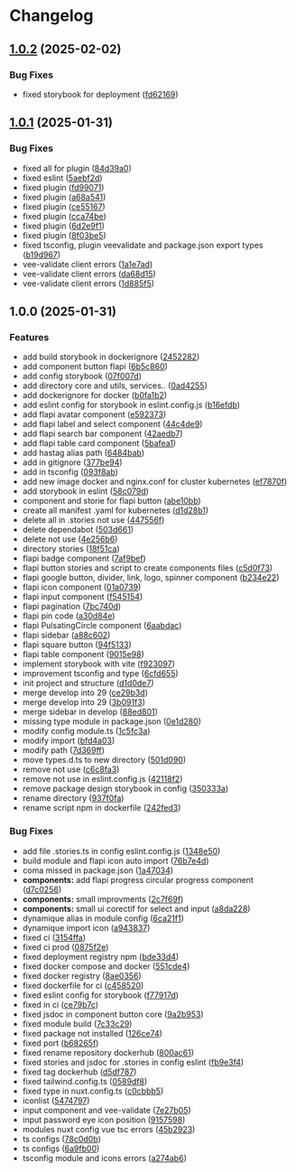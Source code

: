 # Changelog

## [1.0.2](https://github.com/FlapiBusiness/flapi-cms-designsystem/compare/v1.0.1...v1.0.2) (2025-02-02)


### Bug Fixes

* fixed storybook for deployment ([fd62169](https://github.com/FlapiBusiness/flapi-cms-designsystem/commit/fd6216995c3f7c897e6dc118b672c7b93833bad9))

## [1.0.1](https://github.com/FlapiBusiness/flapi-cms-designsystem/compare/v1.0.0...v1.0.1) (2025-01-31)

### Bug Fixes

- fixed all for plugin ([84d39a0](https://github.com/FlapiBusiness/flapi-cms-designsystem/commit/84d39a0235bca446db5e8624c61de1381f1eaddd))
- fixed eslint ([5aebf2d](https://github.com/FlapiBusiness/flapi-cms-designsystem/commit/5aebf2dc687ba4445317d4e61dbdcb2c35a945d3))
- fixed plugin ([fd99071](https://github.com/FlapiBusiness/flapi-cms-designsystem/commit/fd99071499dd5dc171d1c61fb6698f7c046b2164))
- fixed plugin ([a68a541](https://github.com/FlapiBusiness/flapi-cms-designsystem/commit/a68a54114fbf547d5f127e1209e335d01a7b553d))
- fixed plugin ([ce55167](https://github.com/FlapiBusiness/flapi-cms-designsystem/commit/ce5516728451bd900a549a9b2590d6d1d884dc73))
- fixed plugin ([cca74be](https://github.com/FlapiBusiness/flapi-cms-designsystem/commit/cca74be6aa7507a119713eb64e0b57a4f7fbbc78))
- fixed plugin ([6d2e9f1](https://github.com/FlapiBusiness/flapi-cms-designsystem/commit/6d2e9f1c25e2bf877488322d79b231da2c04e543))
- fixed plugin ([8f03be5](https://github.com/FlapiBusiness/flapi-cms-designsystem/commit/8f03be5ff53ac6b06ad5c52f2bbfe495eb76b8a1))
- fixed tsconfig, plugin veevalidate and package.json export types ([b19d967](https://github.com/FlapiBusiness/flapi-cms-designsystem/commit/b19d967f34bd7c0e4731840c309c63fd4d8bd98e))
- vee-validate client errors ([1a1e7ad](https://github.com/FlapiBusiness/flapi-cms-designsystem/commit/1a1e7adf58b95c608080f09f99b774d0ffea269b))
- vee-validate client errors ([da68d15](https://github.com/FlapiBusiness/flapi-cms-designsystem/commit/da68d1560d09556d923a93a2ecb801e0c432eb6f))
- vee-validate client errors ([1d885f5](https://github.com/FlapiBusiness/flapi-cms-designsystem/commit/1d885f5a504996c0d434b0f76c6e7900cdb44664))

## 1.0.0 (2025-01-31)

### Features

- add build storybook in dockerignore ([2452282](https://github.com/FlapiBusiness/flapi-cms-designsystem/commit/245228256194978e0fad31a32a6209e1443010d4))
- add component button flapi ([6b5c860](https://github.com/FlapiBusiness/flapi-cms-designsystem/commit/6b5c8607a60d67ff283337c98c498f7e4baa4d1c))
- add config storybook ([07f007d](https://github.com/FlapiBusiness/flapi-cms-designsystem/commit/07f007d943c29ba6066a1133837d33fec6f84f3a))
- add directory core and utils, services.. ([0ad4255](https://github.com/FlapiBusiness/flapi-cms-designsystem/commit/0ad42557e06026fc9db0cc9ccf28b3c67454b76f))
- add dockerignore for docker ([b0fa1b2](https://github.com/FlapiBusiness/flapi-cms-designsystem/commit/b0fa1b24300c1a067645caedcb96acf831d9cd01))
- add eslint config for storybook in eslint.config.js ([b16efdb](https://github.com/FlapiBusiness/flapi-cms-designsystem/commit/b16efdb758db2d66e6619ed50b97cf86398b2991))
- add flapi avatar component ([e592373](https://github.com/FlapiBusiness/flapi-cms-designsystem/commit/e592373389df91c24edf2aa2983e7e34e3ecae3e))
- add flapi label and select component ([44c4de9](https://github.com/FlapiBusiness/flapi-cms-designsystem/commit/44c4de9686d91516689525586e567522980c41de))
- add flapi search bar component ([42aedb7](https://github.com/FlapiBusiness/flapi-cms-designsystem/commit/42aedb77375ae4decf36d2c3cf118e27a232ab25))
- add flapi table card component ([5bafea1](https://github.com/FlapiBusiness/flapi-cms-designsystem/commit/5bafea1edb51140b4c9c281795a53be3dde83dc0))
- add hastag alias path ([6484bab](https://github.com/FlapiBusiness/flapi-cms-designsystem/commit/6484babca42ab3e4594b781f92eb5d028767d1de))
- add in gitignore ([377be94](https://github.com/FlapiBusiness/flapi-cms-designsystem/commit/377be944fd1e5b3f548e9c18c6679286dbc7aa12))
- add in tsconfig ([093f8ab](https://github.com/FlapiBusiness/flapi-cms-designsystem/commit/093f8abf6a68f73061e578080e025c3d0cdd4960))
- add new image docker and nginx.conf for cluster kubernetes ([ef7870f](https://github.com/FlapiBusiness/flapi-cms-designsystem/commit/ef7870f9cc94d9ab4a7d30e419a9f2d8272cf30e))
- add storybook in eslint ([58c079d](https://github.com/FlapiBusiness/flapi-cms-designsystem/commit/58c079d5173583529a872b48e4afaed4ca5251f5))
- component and storie for flapi button ([abe10bb](https://github.com/FlapiBusiness/flapi-cms-designsystem/commit/abe10bbc986a1aa7a7b767cad763f527a22aac85))
- create all manifest .yaml for kubernetes ([d1d28b1](https://github.com/FlapiBusiness/flapi-cms-designsystem/commit/d1d28b158c39d6ec031b32c920ca1d3687e6210b))
- delete all in .stories not use ([447556f](https://github.com/FlapiBusiness/flapi-cms-designsystem/commit/447556f635ae762439f5dc39ec6479d0beefb693))
- delete dependabot ([503d661](https://github.com/FlapiBusiness/flapi-cms-designsystem/commit/503d6619ba2717666e4c17d572b2b0df7d7ab35d))
- delete not use ([4e256b6](https://github.com/FlapiBusiness/flapi-cms-designsystem/commit/4e256b6e7c968954369cdd3887ad9a197aa640d7))
- directory stories ([18f51ca](https://github.com/FlapiBusiness/flapi-cms-designsystem/commit/18f51ca9043198f4b78231afa5141d8d6b2788c1))
- flapi badge component ([7af9bef](https://github.com/FlapiBusiness/flapi-cms-designsystem/commit/7af9bef8b8790b634702a1796b9afeacbb28041e))
- flapi button stories and script to create components files ([c5d0f73](https://github.com/FlapiBusiness/flapi-cms-designsystem/commit/c5d0f73776dcb4925077210a1d739464a303f4dd))
- flapi google button, divider, link, logo, spinner component ([b234e22](https://github.com/FlapiBusiness/flapi-cms-designsystem/commit/b234e22a2ce4a7bcde313b4b4cf558adba9f9f54))
- flapi icon component ([01a0739](https://github.com/FlapiBusiness/flapi-cms-designsystem/commit/01a0739e5055c84ebbea8a0d79d4ed30c14f8924))
- flapi input component ([f545154](https://github.com/FlapiBusiness/flapi-cms-designsystem/commit/f5451541075eb58c967a384c1cb0ff4a090387f1))
- flapi pagination ([7bc740d](https://github.com/FlapiBusiness/flapi-cms-designsystem/commit/7bc740d4aa59381233aace006cee0658107988a2))
- flapi pin code ([a30d84e](https://github.com/FlapiBusiness/flapi-cms-designsystem/commit/a30d84e68e9b86505076ddc70574b3ff3365dbe7))
- flapi PulsatingCircle component ([6aabdac](https://github.com/FlapiBusiness/flapi-cms-designsystem/commit/6aabdac67397976e92202cd99d8dc155f520d4f3))
- flapi sidebar ([a88c602](https://github.com/FlapiBusiness/flapi-cms-designsystem/commit/a88c602a56e319abcecd34ffc4cc82d6288a83e8))
- flapi square button ([94f5133](https://github.com/FlapiBusiness/flapi-cms-designsystem/commit/94f5133e59de180a6093ff300197eeced1bf55fe))
- flapi table component ([9015e98](https://github.com/FlapiBusiness/flapi-cms-designsystem/commit/9015e98fe1a5bdf838e2ed68428fe4a69bcac3f7))
- implement storybook with vite ([f923097](https://github.com/FlapiBusiness/flapi-cms-designsystem/commit/f92309781055d3b3441eb6932044719bc8e35c7e))
- improvement tsconfig and type ([6cfd655](https://github.com/FlapiBusiness/flapi-cms-designsystem/commit/6cfd655b9ed8353d600261dab4cf3691d327b8ec))
- init project and structure ([d1d0de7](https://github.com/FlapiBusiness/flapi-cms-designsystem/commit/d1d0de7949558805a3a30500763c2907abc7017a))
- merge develop into 29 ([ce29b3d](https://github.com/FlapiBusiness/flapi-cms-designsystem/commit/ce29b3db7321ebb9e692ee6ae077838ee99ac268))
- merge develop into 29 ([3b091f3](https://github.com/FlapiBusiness/flapi-cms-designsystem/commit/3b091f3e819d1ce2e204d7578bd48a3d3f1b7031))
- merge sidebar in develop ([88ed801](https://github.com/FlapiBusiness/flapi-cms-designsystem/commit/88ed801cdd1341dcb134cd13dd0d5780535fe0fd))
- missing type module in package.json ([0e1d280](https://github.com/FlapiBusiness/flapi-cms-designsystem/commit/0e1d280f6678b85e7ce73bb5c7293c5b4006437d))
- modify config module.ts ([1c5fc3a](https://github.com/FlapiBusiness/flapi-cms-designsystem/commit/1c5fc3a29097fa95295208df216b0aa6243d4dd1))
- modify import ([bfd4a03](https://github.com/FlapiBusiness/flapi-cms-designsystem/commit/bfd4a0325174a6b1d36b056649c250d3ec5a046a))
- modify path ([7d369ff](https://github.com/FlapiBusiness/flapi-cms-designsystem/commit/7d369ffc65582d999343dd257d5b321f188481b6))
- move types.d.ts to new directory ([501d090](https://github.com/FlapiBusiness/flapi-cms-designsystem/commit/501d09032ea3c7ee179d34693f91c9899a7c73e8))
- remove not use ([c6c8fa3](https://github.com/FlapiBusiness/flapi-cms-designsystem/commit/c6c8fa3705e069e7f6951bbfcb9eb038dbe35336))
- remove not use in eslint.config.js ([42118f2](https://github.com/FlapiBusiness/flapi-cms-designsystem/commit/42118f233130960eebe41293182393986ff8c210))
- remove package design storybook in config ([350333a](https://github.com/FlapiBusiness/flapi-cms-designsystem/commit/350333ab1c148fa398807edd917ba8f134f59135))
- rename directory ([937f0fa](https://github.com/FlapiBusiness/flapi-cms-designsystem/commit/937f0fa34f68f6896e12409ace2a2598e9ff2d8a))
- rename script npm in dockerfile ([242fed3](https://github.com/FlapiBusiness/flapi-cms-designsystem/commit/242fed3dd48d338c38422e78075943eafaad08e3))

### Bug Fixes

- add file .stories.ts in config eslint.config.js ([1348e50](https://github.com/FlapiBusiness/flapi-cms-designsystem/commit/1348e50baad2f4d24c9734561a571268f9424aa3))
- build module and flapi icon auto import ([76b7e4d](https://github.com/FlapiBusiness/flapi-cms-designsystem/commit/76b7e4d771e79e53ebddabf3840be8618e54e290))
- coma missed in package.json ([1a47034](https://github.com/FlapiBusiness/flapi-cms-designsystem/commit/1a4703474ff813cd1b9b748ebca53d887b771a02))
- **components:** add flapi progress circular progress component ([d7c0256](https://github.com/FlapiBusiness/flapi-cms-designsystem/commit/d7c0256730781b3d4f5ca3621fe34c968e01a910))
- **components:** small improvments ([2c7f69f](https://github.com/FlapiBusiness/flapi-cms-designsystem/commit/2c7f69f0e0d83ad8e6a68d9f5aefd961182abcf6))
- **components:** small ui corectif for select and input ([a8da228](https://github.com/FlapiBusiness/flapi-cms-designsystem/commit/a8da228846423490cfe9167cf1260ea11e8ea38a))
- dynamique alias in module config ([6ca21f1](https://github.com/FlapiBusiness/flapi-cms-designsystem/commit/6ca21f1013de7c32f35991b3b1851a9cdb7cdd31))
- dynamique import icon ([a943837](https://github.com/FlapiBusiness/flapi-cms-designsystem/commit/a94383792be93f4f13c0d7c4e57ff52cceca373d))
- fixed ci ([3154ffa](https://github.com/FlapiBusiness/flapi-cms-designsystem/commit/3154ffa5d8f9208d40c8b1fcdbd57a68ddcdc544))
- fixed ci prod ([0875f2e](https://github.com/FlapiBusiness/flapi-cms-designsystem/commit/0875f2efe78dcb3e883636f807e1d6e2fc3aa00b))
- fixed deployment registry npm ([bde33d4](https://github.com/FlapiBusiness/flapi-cms-designsystem/commit/bde33d4cf4f0a6a606bb0cca5464fede90ea74ef))
- fixed docker compose and docker ([551cde4](https://github.com/FlapiBusiness/flapi-cms-designsystem/commit/551cde47a48efe627c7c772ae0061fd9ed246d5c))
- fixed docker registry ([8ae0356](https://github.com/FlapiBusiness/flapi-cms-designsystem/commit/8ae0356028c99b2b88b2d7f20a03eb87b1a90954))
- fixed dockerfile for ci ([c458520](https://github.com/FlapiBusiness/flapi-cms-designsystem/commit/c45852069d485bbab0afe363241f04627be21e81))
- fixed eslint config for storybook ([f77917d](https://github.com/FlapiBusiness/flapi-cms-designsystem/commit/f77917df1dbf9206c0c12564dc8cb4a1ae157b1c))
- fixed in ci ([ce79b7c](https://github.com/FlapiBusiness/flapi-cms-designsystem/commit/ce79b7c1b4a5e58be857f85e83574a8157d33053))
- fixed jsdoc in component button core ([9a2b953](https://github.com/FlapiBusiness/flapi-cms-designsystem/commit/9a2b9535d2d14d70160e099f2ba7400b5cb19e83))
- fixed module build ([7c33c29](https://github.com/FlapiBusiness/flapi-cms-designsystem/commit/7c33c29293c6bf1b4eab0efdb26ded0105de25b7))
- fixed package not installed ([126ce74](https://github.com/FlapiBusiness/flapi-cms-designsystem/commit/126ce74818c65412871cef849f09c9fe22731b1d))
- fixed port ([b68265f](https://github.com/FlapiBusiness/flapi-cms-designsystem/commit/b68265f450b0a81c2597fd213aececc767120c90))
- fixed rename repository dockerhub ([800ac61](https://github.com/FlapiBusiness/flapi-cms-designsystem/commit/800ac61ec61367eb7d15d0e31aae17531f57e62b))
- fixed stories and jsdoc for .stories in config eslint ([fb9e3f4](https://github.com/FlapiBusiness/flapi-cms-designsystem/commit/fb9e3f4d74975c476026330340a31f9143a019f7))
- fixed tag dockerhub ([d5df787](https://github.com/FlapiBusiness/flapi-cms-designsystem/commit/d5df78764c92080b9f4d3258fe1000bfc9abc525))
- fixed tailwind.config.ts ([0589df8](https://github.com/FlapiBusiness/flapi-cms-designsystem/commit/0589df83aceed6468d196e3c388665269d1aa224))
- fixed type in nuxt.config.ts ([c0cbbb5](https://github.com/FlapiBusiness/flapi-cms-designsystem/commit/c0cbbb5d02ee2cd10929c8662ce2fab88de4ec64))
- iconlist ([5474797](https://github.com/FlapiBusiness/flapi-cms-designsystem/commit/5474797b928636e78859b62d57c1762135769988))
- input component and vee-validate ([7e27b05](https://github.com/FlapiBusiness/flapi-cms-designsystem/commit/7e27b0514feb525725363f4f3220c17211eb1629))
- input password eye icon position ([9157598](https://github.com/FlapiBusiness/flapi-cms-designsystem/commit/9157598eb3bc7f97f99ceefb8a68f0d99a04c023))
- modules nuxt config vue tsc errors ([45b2923](https://github.com/FlapiBusiness/flapi-cms-designsystem/commit/45b29233bc751633fb856ab8be0c790427ba9636))
- ts configs ([78c0d0b](https://github.com/FlapiBusiness/flapi-cms-designsystem/commit/78c0d0bc0159ba04dc4ae26312a6059b22711c26))
- ts configs ([6a9fb00](https://github.com/FlapiBusiness/flapi-cms-designsystem/commit/6a9fb00fa18782f638de80301a1f4da82d6284e0))
- tsconfig module and icons errors ([a274ab6](https://github.com/FlapiBusiness/flapi-cms-designsystem/commit/a274ab601fe6b27a7e49ccc28937c06d1407f254))
